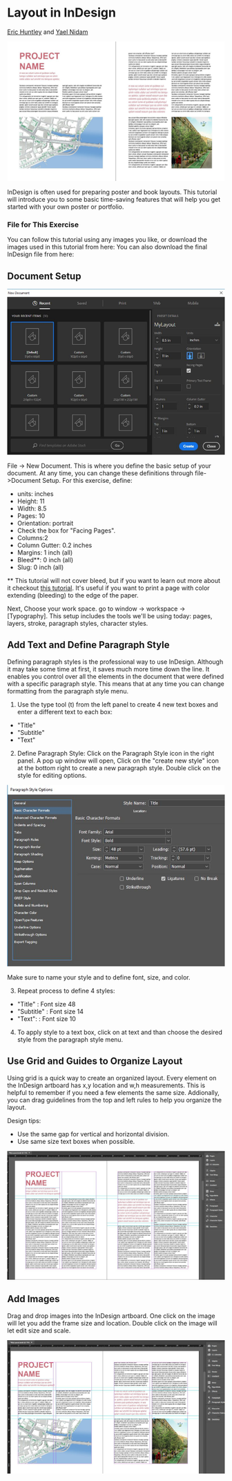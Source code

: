 # Layout in InDesign
[Eric Huntley](@ehuntley) and [Yael Nidam](@yaelnidam)

![final](./images/board.jpg)

InDesign is often used for preparing poster and book layouts. This tutorial will introduce you to some basic time-saving features that will help you get started with your own poster or portfolio.

### File for This Exercise
You can follow this tutorial using any images you like, or download the images used in this tutorial from here:
You can also download the final InDesign file from here:

## Document Setup

![new](./images/new.JPG)

File -> New Document. This is where you define the basic setup of your document. At any time, you can change these definitions through file->Document Setup. For this exercise, define:
- units: inches
- Height: 11
- Width: 8.5
- Pages: 10
- Orientation: portrait
- Check the box for "Facing Pages".
- Columns:2
- Column Gutter: 0.2 inches
- Margins: 1 inch (all)
- Bleed**: 0 inch (all)
- Slug: 0 inch (all)

** This tutorial will not cover bleed, but if you want to learn out more about it checkout [this tutorial](https://indesignsecrets.com/indesign-basics-bleeds-in-indesign.php). It's useful if you want
to print a page with color extending (bleeding) to the edge of the paper.

Next, Choose your work space. go to window -> workspace -> [Typography]. This setup includes the tools we'll be using today: pages, layers, stroke, paragraph styles, character styles.

## Add Text and Define Paragraph Style

Defining paragraph styles is the professional way to use InDesign. Although it may take some time at first, it saves much more time down the line. It enables you control over all the elements in the document that were defined with a specific paragraph style. This means that at any time you can change formatting from the paragraph style menu.


1. Use the type tool (t) from the left panel to create 4 new text boxes and enter a different text to each box:
- "Title"
- "Subtitle"
- "Text"

2. Define Paragraph Style: Click on the Paragraph Style icon in the right panel. A pop up window will open, Click on the "create new style" icon at the bottom right to create a new paragraph style. Double click on the style for editing options.

![Paragraph Style](./images/ps.JPG)

Make sure to name your style and to define font, size, and color.

3. Repeat process to define 4 styles:
- "Title" : Font size 48
- "Subtitle" : Font size 14
- "Text": : Font size 10

4. To apply style to a text box, click on at text and than choose the desired style from the paragraph style menu.


## Use Grid and Guides to Organize Layout

Using grid is a quick way to create an organized layout. Every element on the InDesign artboard has x,y location and w,h measurements. This is helpful to remember if you need a few elements the same size. Addionally, you can drag guidelines from the top and left rules to help you organize the layout.

Design tips:
- Use the same gap for vertical and horizontal division.
- Use same size text boxes when possible.

![Grid](./images/text.JPG)

## Add Images

Drag and drop images into the InDesign artboard. One click on the image will let you add the frame size and location. Double click on the image will let edit size and scale.

![Images](./images/images.JPG)
